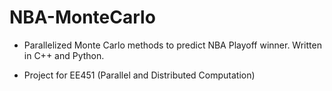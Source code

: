 # NBA-MonteCarlo

- Parallelized Monte Carlo methods to predict NBA Playoff winner. Written in C++ and Python.

- Project for EE451 (Parallel and Distributed Computation)
